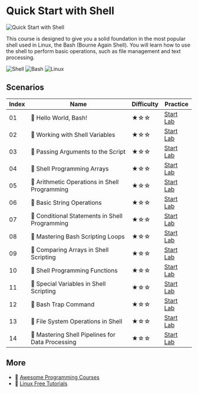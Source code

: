 # Quick Start with Shell

![Quick Start with Shell](https://cover-creator.labex.io/quick-start-with-shell.png)

This course is designed to give you a solid foundation in the most popular shell used in Linux, the Bash (Bourne Again Shell). You will learn how to use the shell to perform basic operations, such as file management and text processing.

![Shell](https://img.shields.io/badge/Shell-whitesmoke?style=for-the-badge&logo=shell)
![Bash](https://img.shields.io/badge/Bash-whitesmoke?style=for-the-badge&logo=bash)
![Linux](https://img.shields.io/badge/Linux-whitesmoke?style=for-the-badge&logo=linux)


## Scenarios

|   Index | Name                                            | Difficulty   | Practice                                                             |
|---------|-------------------------------------------------|--------------|----------------------------------------------------------------------|
|      01 | 📖 Hello World, Bash!                            | ★☆☆          | <a target='_blank' href='https://labex.io/labs/153893'>Start Lab</a> |
|      02 | 📖 Working with Shell Variables                  | ★☆☆          | <a target='_blank' href='https://labex.io/labs/153894'>Start Lab</a> |
|      03 | 📖 Passing Arguments to the Script               | ★☆☆          | <a target='_blank' href='https://labex.io/labs/153895'>Start Lab</a> |
|      04 | 📖 Shell Programming Arrays                      | ★☆☆          | <a target='_blank' href='https://labex.io/labs/153896'>Start Lab</a> |
|      05 | 📖 Arithmetic Operations in Shell Programming    | ★☆☆          | <a target='_blank' href='https://labex.io/labs/153897'>Start Lab</a> |
|      06 | 📖 Basic String Operations                       | ★☆☆          | <a target='_blank' href='https://labex.io/labs/153898'>Start Lab</a> |
|      07 | 📖 Conditional Statements in Shell Programming   | ★☆☆          | <a target='_blank' href='https://labex.io/labs/153899'>Start Lab</a> |
|      08 | 📖 Mastering Bash Scripting Loops                | ★☆☆          | <a target='_blank' href='https://labex.io/labs/153900'>Start Lab</a> |
|      09 | 📖 Comparing Arrays in Shell Scripting           | ★☆☆          | <a target='_blank' href='https://labex.io/labs/153901'>Start Lab</a> |
|      10 | 📖 Shell Programming Functions                   | ★☆☆          | <a target='_blank' href='https://labex.io/labs/153902'>Start Lab</a> |
|      11 | 📖 Special Variables in Shell Scripting          | ★☆☆          | <a target='_blank' href='https://labex.io/labs/153903'>Start Lab</a> |
|      12 | 📖 Bash Trap Command                             | ★☆☆          | <a target='_blank' href='https://labex.io/labs/153904'>Start Lab</a> |
|      13 | 📖 File System Operations in Shell               | ★☆☆          | <a target='_blank' href='https://labex.io/labs/153905'>Start Lab</a> |
|      14 | 📖 Mastering Shell Pipelines for Data Processing | ★☆☆          | <a target='_blank' href='https://labex.io/labs/153906'>Start Lab</a> |

## More

- 🔗 [Awesome Programming Courses](https://github.com/labex-labs/awesome-programming-courses)
- 🔗 [Linux Free Tutorials](https://github.com/labex-labs/linux-free-tutorials)

